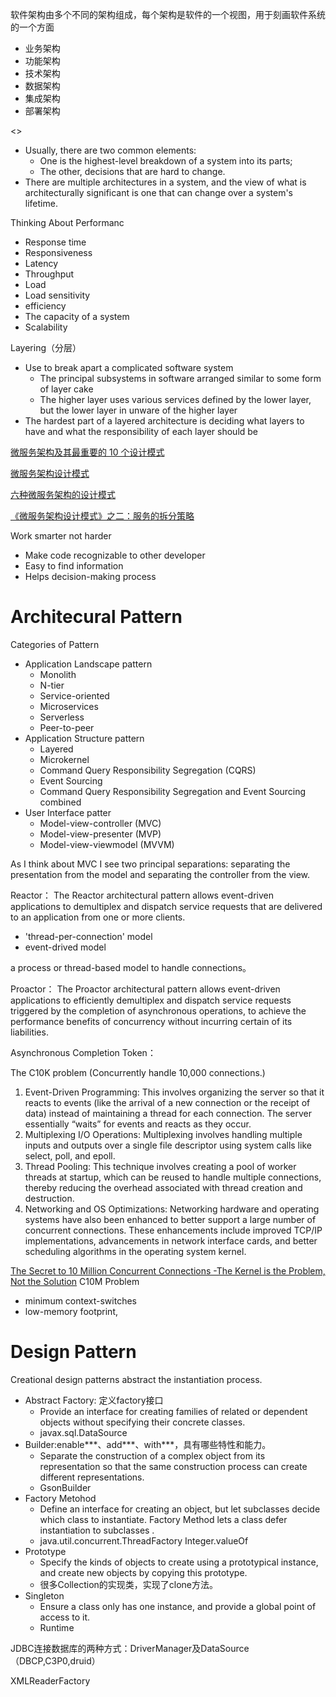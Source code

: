 

软件架构由多个不同的架构组成，每个架构是软件的一个视图，用于刻画软件系统的一个方面
* 业务架构
* 功能架构
* 技术架构
* 数据架构
* 集成架构
* 部署架构

<<Patterns of Enterprise Application Architecture>>

* Usually, there are two common elements:
  * One is the highest-level breakdown of a system into its parts;
  * The other, decisions that are hard to change.
* There are multiple architectures in a system, and the view of what is architecturally significant is one that can change over a system's lifetime.


Thinking About Performanc
* Response time
* Responsiveness
* Latency
* Throughput
* Load
* Load sensitivity
* efficiency
* The capacity of a system
* Scalability


Layering（分层）
* Use to break apart a complicated software system
  * The principal subsystems in software arranged similar to some form of layer cake
  * The higher layer uses various services defined by the lower layer, but the lower layer in unware of the higher layer
* The hardest part of a layered architecture is deciding what layers to have and what the responsibility of each layer should be


[微服务架构及其最重要的 10 个设计模式](https://www.infoq.cn/article/Kdw69bdimlX6FSGz1bg3)

[微服务架构设计模式](https://www.cnblogs.com/xmzJava/p/12637238.html)

[六种微服务架构的设计模式](https://blog.csdn.net/zl1zl2zl3/article/details/103556901)

[《微服务架构设计模式》之二：服务的拆分策略](http://www.uml.org.cn/wfw/202004242.asp?artid=23208)



Work smarter not harder

* Make code recognizable to other developer
* Easy to find information
* Helps decision-making process

# Architecural Pattern

Categories of Pattern
* Application Landscape pattern
  * Monolith
  * N-tier
  * Service-oriented
  * Microservices
  * Serverless
  * Peer-to-peer
* Application Structure pattern
  * Layered
  * Microkernel
  * Command Query Responsibility Segregation (CQRS)
  * Event Sourcing
  * Command Query Responsibility Segregation and Event Sourcing combined
* User Interface patter
  * Model-view-controller (MVC)
  * Model-view-presenter (MVP)
  * Model-view-viewmodel (MVVM)


As I think about MVC I see two principal separations: separating the presentation from the model and separating the controller from the view.


Reactor： 
The Reactor architectural pattern allows event-driven applications to demultiplex and dispatch service requests that are delivered to an application from one or more clients.
*  'thread-per-connection' model
* event-drived model

a process or thread-based model to handle connections。


Proactor： 
The Proactor architectural pattern allows event-driven applications to efficiently demultiplex and dispatch service requests triggered by the completion of asynchronous operations, to achieve the performance benefits of concurrency without incurring certain of its liabilities.



Asynchronous Completion Token：

The C10K problem (Concurrently handle 10,000 connections.)
1. Event-Driven Programming: This involves organizing the server so that it reacts to events (like the arrival of a new connection or the receipt of data) instead of maintaining a thread for each connection. The server essentially “waits” for events and reacts as they occur.
2.  Multiplexing I/O Operations: Multiplexing involves handling multiple inputs and outputs over a single file descriptor using system calls like select, poll, and epoll.
3. Thread Pooling: This technique involves creating a pool of worker threads at startup, which can be reused to handle multiple connections, thereby reducing the overhead associated with thread creation and destruction.
4. Networking and OS Optimizations: Networking hardware and operating systems have also been enhanced to better support a large number of concurrent connections. These enhancements include improved TCP/IP implementations, advancements in network interface cards, and better scheduling algorithms in the operating system kernel.

[The Secret to 10 Million Concurrent Connections -The Kernel is the Problem, Not the Solution](http://highscalability.com/blog/2013/5/13/the-secret-to-10-million-concurrent-connections-the-kernel-i.html)
C10M Problem


* minimum context-switches
* low-memory footprint,

# Design Pattern

Creational design patterns abstract the instantiation process.
* Abstract Factory: 定义factory接口
  * Provide an interface for creating families of related or dependent objects without specifying their concrete classes.
  * javax.sql.DataSource
* Builder:enable***、add***、with***，具有哪些特性和能力。
  * Separate the construction of a complex object from its representation so that the same construction process can create different representations.
  * GsonBuilder 
* Factory Metohod
  * Define an interface for creating an object, but let subclasses decide which class to instantiate. Factory Method lets a class defer instantiation to subclasses .
  * java.util.concurrent.ThreadFactory  Integer.valueOf
* Prototype
  * Specify the kinds of objects to create using a prototypical instance, and create new objects by copying this prototype.  
  * 很多Collection的实现类，实现了clone方法。
* Singleton
  * Ensure a class only has one instance, and provide a global point of access to it.
  * Runtime

JDBC连接数据库的两种方式：DriverManager及DataSource（DBCP,C3P0,druid）

XMLReaderFactory